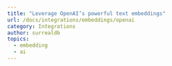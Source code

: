 ```yaml
---
title: "Leverage OpenAI’s powerful text embeddings"
url: /docs/integrations/embeddings/openai
category: Integrations
author: surrealdb
topics:
  - embedding
  - ai
---
```


